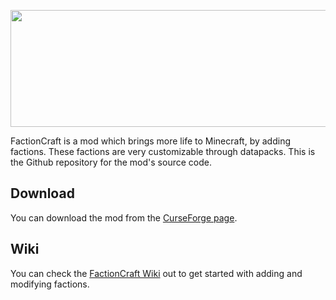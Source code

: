 <p align="center">
  <img width="848" height="187" src="https://cdn.discordapp.com/attachments/841013653289566218/1068264176813887598/factioncraft_1_3_1130x187.png">
</p>

FactionCraft is a mod which brings more life to Minecraft, by adding factions. These factions are very customizable through datapacks. This is the Github repository for the mod's source code.

## Download
You can download the mod from the [CurseForge page](https://www.curseforge.com/minecraft/mc-mods/factioncraft). 

## Wiki
You can check the [FactionCraft Wiki](https://github.com/Patrigan/FactionCraft/wiki) out to get started with adding and modifying factions.
